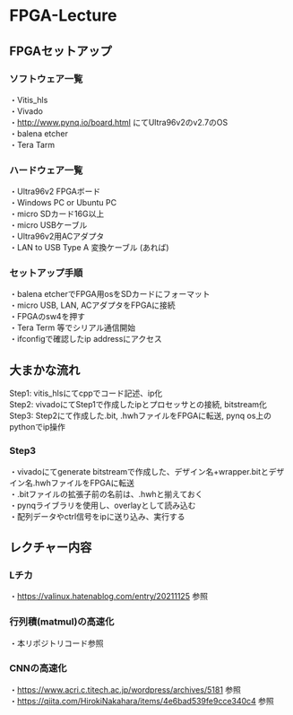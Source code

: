 # FPGA-Lecture

## FPGAセットアップ

### ソフトウェア一覧
・Vitis_hls  
・Vivado  
・http://www.pynq.io/board.html にてUltra96v2のv2.7のOS  
・balena etcher  
・Tera Tarm
### ハードウェア一覧
・Ultra96v2 FPGAボード  
・Windows PC or Ubuntu PC  
・micro SDカード16G以上  
・micro USBケーブル  
・Ultra96v2用ACアダプタ  
・LAN to USB Type A 変換ケーブル (あれば)  
###  セットアップ手順
・balena etcherでFPGA用osをSDカードにフォーマット  
・micro USB, LAN, ACアダプタをFPGAに接続  
・FPGAのsw4を押す  
・Tera Term 等でシリアル通信開始  
・ifconfigで確認したip addressにアクセス  

## 大まかな流れ
Step1: vitis_hlsにてcppでコード記述、ip化  
Step2: vivadoにてStep1で作成したipとプロセッサとの接続, bitstream化  
Step3: Step2にて作成した.bit, .hwhファイルをFPGAに転送, pynq os上のpythonでip操作  

### Step3
・vivadoにてgenerate bitstreamで作成した、デザイン名+wrapper.bitとデザイン名.hwhファイルをFPGAに転送  
・.bitファイルの拡張子前の名前は、.hwhと揃えておく  
・pynqライブラリを使用し、overlayとして読み込む  
・配列データやctrl信号をipに送り込み、実行する  

## レクチャー内容
### Lチカ
・https://valinux.hatenablog.com/entry/20211125 参照  
### 行列積(matmul)の高速化
・本リポジトリコード参照  
### CNNの高速化
・https://www.acri.c.titech.ac.jp/wordpress/archives/5181 参照  
・https://qiita.com/HirokiNakahara/items/4e6bad539fe9cce340c4 参照 



